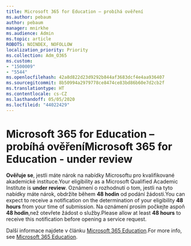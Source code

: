 ```yaml
---
title: Microsoft 365 for Education – probíhá ověření
ms.author: pebaum
author: pebaum
manager: mnirkhe
ms.audience: Admin
ms.topic: article
ROBOTS: NOINDEX, NOFOLLOW
localization_priority: Priority
ms.collection: Adm_O365
ms.custom:
- "1500009"
- "5544"
ms.openlocfilehash: 42a8d822d23d9292b844af3683dcf4e4aa936407
ms.sourcegitcommit: 8b50994a2979778ce8474ce83bd86b60e7d2cb2f
ms.translationtype: HT
ms.contentlocale: cs-CZ
ms.lasthandoff: 05/05/2020
ms.locfileid: "44022429"
---
```

# <a name="microsoft-365-for-education---under-review"></a><span data-ttu-id="554f8-102">Microsoft 365 for Education – probíhá ověření</span><span class="sxs-lookup"><span data-stu-id="554f8-102">Microsoft 365 for Education - under review</span></span>

<span data-ttu-id="554f8-103">**Ověřuje se**, jestli máte nárok na nabídky Microsoftu pro kvalifikované akademické instituce.</span><span class="sxs-lookup"><span data-stu-id="554f8-103">Your eligibility as a Microsoft Qualified Academic Institute is **under review**.</span></span> <span data-ttu-id="554f8-104">Oznámení o rozhodnutí o tom, jestli na tyto nabídky máte nárok, obdržíte během **48 hodin** od podání žádosti.</span><span class="sxs-lookup"><span data-stu-id="554f8-104">You can expect to receive a notification on the determination of your eligibility **48 hours** from your time of submission.</span></span> <span data-ttu-id="554f8-105">Na oznámení prosím počkejte aspoň **48 hodin**,než otevřete žádost o služby.</span><span class="sxs-lookup"><span data-stu-id="554f8-105">Please allow at least **48 hours** to receive this notification before opening a service request.</span></span>

<span data-ttu-id="554f8-106">Další informace najdete v článku [Microsoft 365 Education](https://www.microsoft.com/education/buy-license/microsoft365).</span><span class="sxs-lookup"><span data-stu-id="554f8-106">For more info, see [Microsoft 365 Education](https://www.microsoft.com/education/buy-license/microsoft365).</span></span>

